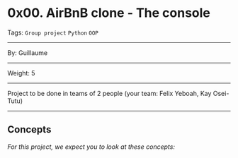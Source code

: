 # 0x00. AirBnB clone - The console
Tags: `Group project` `Python` `OOP`
<hr>
By: Guillaume
<hr>
Weight: 5
<hr>
Project to be done in teams of 2 people (your team: Felix Yeboah, Kay Osei-Tutu)
<hr>

## Concepts
*For this project, we expect you to look at these concepts:*
